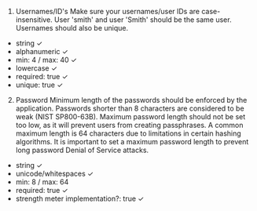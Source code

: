 1. Usernames/ID's
Make sure your usernames/user IDs are case-insensitive. User 'smith' and user 'Smith' should be the same user. Usernames should also be unique.

- string ✓
- alphanumeric ✓
- min: 4 / max: 40 ✓
- lowercase ✓
- required: true ✓
- unique: true ✓

2. Password
Minimum length of the passwords should be enforced by the application. Passwords shorter than 8 characters are considered to be weak (NIST SP800-63B). Maximum password length should not be set too low, as it will prevent users from creating passphrases. A common maximum length is 64 characters due to limitations in certain hashing algorithms. It is important to set a maximum password length to prevent long password Denial of Service attacks.

- string ✓
- unicode/whitespaces ✓
- min: 8 / max: 64
- required: true ✓
- strength meter implementation?: true ✓
